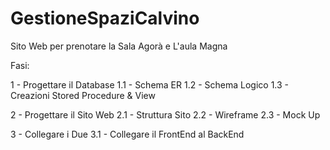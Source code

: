 # GestioneSpaziCalvino
Sito Web per prenotare la Sala Agorà e L'aula Magna

Fasi:

1 - Progettare il Database
1.1 - Schema ER
1.2 - Schema Logico
1.3 - Creazioni Stored Procedure & View

2 - Progettare il Sito Web
2.1 - Struttura Sito
2.2 - Wireframe
2.3 - Mock Up

3 - Collegare i Due
3.1 - Collegare il FrontEnd al BackEnd
